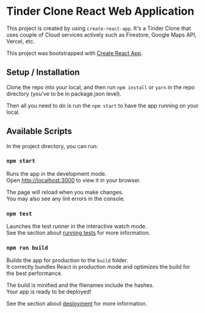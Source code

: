 # Tinder Clone React Web Application
This project is created by using `create-react-app`. It's a Tinder Clone that uses couple of Cloud services actively such as Firestore, Google Maps API, Vercel, etc.

This project was bootstrapped with [Create React App](https://github.com/facebook/create-react-app).

## Setup / Installation
Clone the repo into your local, and then run `npm install` or `yarn` in the repo directory (you've to be in package.json level).

Then all you need to do is run the `npm start` to have the app running on your local.

## Available Scripts

In the project directory, you can run:

### `npm start`

Runs the app in the development mode.\
Open [http://localhost:3000](http://localhost:3000) to view it in your browser.

The page will reload when you make changes.\
You may also see any lint errors in the console.

### `npm test`

Launches the test runner in the interactive watch mode.\
See the section about [running tests](https://facebook.github.io/create-react-app/docs/running-tests) for more information.

### `npm run build`

Builds the app for production to the `build` folder.\
It correctly bundles React in production mode and optimizes the build for the best performance.

The build is minified and the filenames include the hashes.\
Your app is ready to be deployed!

See the section about [deployment](https://facebook.github.io/create-react-app/docs/deployment) for more information.
